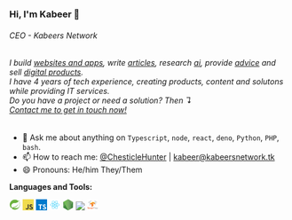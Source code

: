 
<!--
### Hi there 👋

**kabeer11000/kabeer11000** is a ✨ _special_ ✨ repository because its `README.md` (this file) appears on your GitHub profile.

Here are some ideas to get you started:

- 🔭 I’m currently working on ...
- 🌱 I’m currently learning ...
- 👯 I’m looking to collaborate on ...
- 🤔 I’m looking for help with ...
- 💬 Ask me about ...
- 📫 How to reach me: ...
- 😄 Pronouns: ...
- ⚡ Fun fact: ...
-->


### Hi, I'm Kabeer 👋
<h6>CEO - Kabeers Network</h6>

<h6>I build <a href="https://kabeersnetwork">websites and apps</a>, write <a href="https://developers.kabeersnetwork.tk">articles</a>, research <a href="https://research.kabeersnetwork.tk">ai</a>, provide <a href="https://theotherdev.kabeersnetwork.tk/contact/redirect.html">advice</a> and sell <a href="https://kabeersnetwork.tk/store">digital products</a>.<br>I have 4 years of tech experience, creating products, content and solutons while providing IT services.<br>Do you have a project or need a solution? Then ↴<br><a href="https://theotherdev.kabeersnetwork.tk/contact/redirect.html">Contact me to get in touch now!</a></h6>

- 💬 Ask me about anything on `Typescript`, `node`, `react`, `deno`, `Python`, `PHP`, `bash`.
- 📫 How to reach me: [@ChesticleHunter](https://twitter.com/@ChesticleHunter) | [kabeer@kabeersnetwork.tk](mailto:kabeer@kabeersnetwork.tk)
- 😄 Pronouns: He/him They/Them

**Languages and Tools:**  

<code><img height="20" src="https://raw.githubusercontent.com/github/explore/80688e429a7d4ef2fca1e82350fe8e3517d3494d/topics/spring-boot/spring-boot.png"></code>
<code><img height="20" src="https://raw.githubusercontent.com/github/explore/80688e429a7d4ef2fca1e82350fe8e3517d3494d/topics/javascript/javascript.png"></code>
<code><img height="20" src="https://raw.githubusercontent.com/github/explore/80688e429a7d4ef2fca1e82350fe8e3517d3494d/topics/typescript/typescript.png"></code>
<code><img height="20" src="https://raw.githubusercontent.com/github/explore/80688e429a7d4ef2fca1e82350fe8e3517d3494d/topics/react/react.png"></code>
<code><img height="20" src="https://raw.githubusercontent.com/github/explore/80688e429a7d4ef2fca1e82350fe8e3517d3494d/topics/nodejs/nodejs.png"></code>
<code><img height="20" src="https://avatars1.githubusercontent.com/u/42048915?s=200&v=4"></code>
<code><img height="20" src="https://raw.githubusercontent.com/github/explore/80688e429a7d4ef2fca1e82350fe8e3517d3494d/topics/tensorflow/tensorflow.png"></code>

